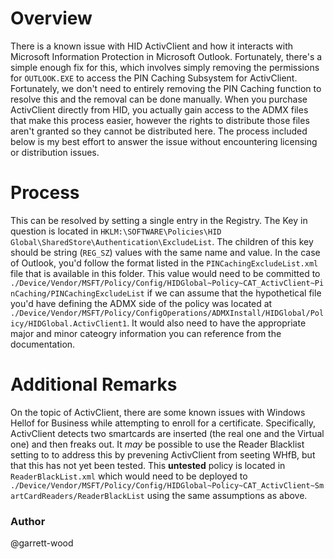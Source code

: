 # Overview
There is a known issue with HID ActivClient and how it interacts with Microsoft Information Protection in Microsoft Outlook. Fortunately, there's a simple enough fix for this,
which involves simply removing the permissions for `OUTLOOK.EXE` to access the PIN Caching Subsystem for ActivClient. Fortunately, we don't need to entirely removing the PIN
Caching function to resolve this and the removal can be done manually. When you purchase ActivClient directly from HID, you actually gain access to the ADMX files that make this 
process easier, however the rights to distribute those files aren't granted so they cannot be distributed here. The process included below is my best effort to answer the issue
without encountering licensing or distribution issues.

# Process
This can be resolved by setting a single entry in the Registry. The Key in question is located in `HKLM:\SOFTWARE\Policies\HID Global\SharedStore\Authentication\ExcludeList`.
The children of this key should be string (`REG_SZ`) values with the same name and value. In the case of Outlook, you'd follow the format listed in the `PINCachingExcludeList.xml`
file that is available in this folder. This value would need to be committed to `./Device/Vendor/MSFT/Policy/Config/HIDGlobal~Policy~CAT_ActivClient~PinCaching/PINCachingExcludeList` if we can assume that the hypothetical file you'd have defining the ADMX side of the policy was located at `./Device/Vendor/MSFT/Policy/ConfigOperations/ADMXInstall/HIDGlobal/Policy/HIDGlobal.ActivClient1`. It would also need to have the appropriate major and minor cateogry information you can reference from the documentation.

# Additional Remarks
On the topic of ActivClient, there are some known issues with Windows Hellof for Business while attempting to enroll for a certificate. Specifically, ActivClient detects two smartcards are inserted (the real one and the Virtual one) and then freaks out. It *may* be possible to use the Reader Blacklist setting to to address this by prevening ActivClient from seeting WHfB, but that this has not yet been tested. This **untested** policy is located in `ReaderBlackList.xml` which would need to be deployed to `./Device/Vendor/MSFT/Policy/Config/HIDGlobal~Policy~CAT_ActivClient~SmartCardReaders/ReaderBlackList` using the same assumptions as above.

### Author
@garrett-wood

